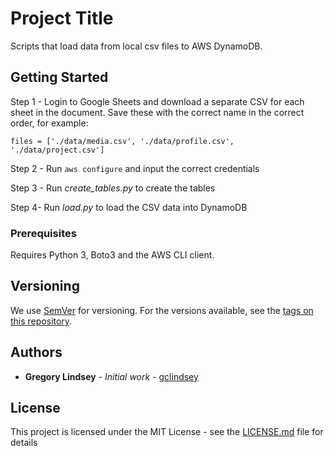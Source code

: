 # Project Title

Scripts that load data from local csv files to AWS DynamoDB.

## Getting Started

Step 1 - Login to Google Sheets and download a separate CSV for each sheet in the document. Save these with the correct name in the correct order, for example:

``` files = ['./data/media.csv', './data/profile.csv', './data/project.csv'] ```

Step 2 - Run `aws configure` and input the correct credentials

Step 3 - Run *create_tables.py* to create the tables

Step 4- Run *load.py* to load the CSV data into DynamoDB

### Prerequisites

Requires Python 3, Boto3 and the AWS CLI client.

## Versioning

We use [SemVer](http://semver.org/) for versioning. For the versions available, see the [tags on this repository](https://github.com/your/project/tags). 

## Authors

* **Gregory Lindsey** - *Initial work* - [gclindsey](https://github.com/gclindsey)


## License

This project is licensed under the MIT License - see the [LICENSE.md](LICENSE.md) file for details